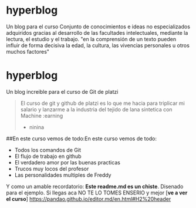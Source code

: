 # hyperblog
Un blog para el curso Conjunto de conocimientos e ideas no especializados adquiridos gracias al desarrollo de las facultades intelectuales, mediante la lectura, el estudio y el trabajo.
"en la comprensión de un texto pueden influir de forma decisiva la edad, la cultura, las vivencias personales u otros muchos factores"
# hyperblog
Un blog increible para el curso de Git de platzi
>El curso de git y github de platzi es lo que me hacia para triplicar mi salario
y lanzarme a la industria del tejido de lana sintetica con Machine :earning
> - ninina

##En este curso vemos de todo:En este curso vemos de todo:
* Todos los comandos de Git
* El flujo de trabajo en github
* El verdadero amor por las buenas practicas
* Trucos muy locos del profesor
* Las personalidades multiples de Freddy

Y como un amable recordatorio: **Este readme.md es un chiste**. Disenado
para el ejemplo. Si llegas aca NO TE LO TOMES ENSERIO y mejor [**ve a ver
el curso**]  https://pandao.github.io/editor.md/en.html#H2%20header
